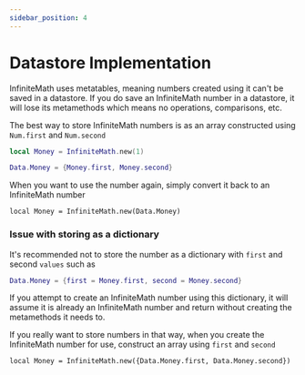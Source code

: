 ```yaml
---
sidebar_position: 4
---
```


# Datastore Implementation

InfiniteMath uses metatables, meaning numbers created using it can't be saved in a datastore. If you do save an InfiniteMath number in a datastore, it will lose its metamethods which means no operations, comparisons, etc.

The best way to store InfiniteMath numbers is as an array constructed using `Num.first` and `Num.second`
```lua
local Money = InfiniteMath.new(1)

Data.Money = {Money.first, Money.second}
```

When you want to use the number again, simply convert it back to an InfiniteMath number
```
local Money = InfiniteMath.new(Data.Money)
```

### Issue with storing as a dictionary

It's recommended not to store the number as a dictionary with `first` and second `values` such as
```lua
Data.Money = {first = Money.first, second = Money.second}
```
If you attempt to create an InfiniteMath number using this dictionary, it will assume it is already an InfiniteMath number and return without creating the metamethods it needs to.

If you really want to store numbers in that way, when you create the InfiniteMath number for use, construct an array using `first` and `second`
```
local Money = InfiniteMath.new({Data.Money.first, Data.Money.second})
```
